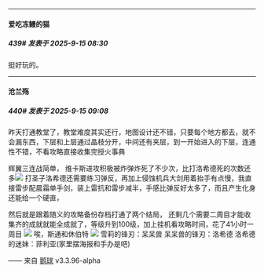 ﻿
*****

####  爱吃冻鳗的猫  
##### 439#       发表于 2025-9-15 08:30

挺好玩的。


*****

####  沧兰殇  
##### 440#       发表于 2025-9-15 09:08

昨天打通教堂了，教堂难度其实还行，地图设计还不错，只要每个地方都去，就不会漏东西，下层和上层通过晶枝分开，中间还有夹层，到一开始进入的下层，连通性不错，不看攻略直接收集完授火事典

辉翼三连战简单，
维卡斯进攻积极被炸弹炸死了不少次，比打洛希德死的次数还多<img src="https://static.stage1st.com/image/smiley/face2017/051.png" referrerpolicy="no-referrer">
打圣子洛希德还需要练习弹反，再加上侵蚀机兵大剑用着抬手有点慢，我直接雷步配晨霜单手剑，装上雷抗和雷步减半，手感比弹反好太多了，而且产生化身还能给一个硬直，

然后就是跟着随义的攻略备份存档打通了两个结局，
还剩几个需要二周目才能收集齐的成就就能全成就了，等级升到100级，加上挂机看攻略时间，花了41小时一周目
<img src="https://p.sda1.dev/27/ffdf3b4d4b6989dbf40e419e67fe5ea3/image.jpg" referrerpolicy="no-referrer">
唉，斯通和休伯特
<img src="https://p.sda1.dev/27/57ba49ae13819aba2c269eed39c20a80/image.jpg" referrerpolicy="no-referrer">
雪莉的锋刃：呆呆兽
呆呆兽的锋刃：洛希德
洛希德的迷妹：菲利亚(家里摆海报和手办是吧)

—— 来自 [鹅球](https://www.pgyer.com/xfPejhuq) v3.3.96-alpha

